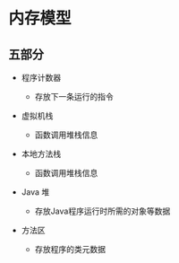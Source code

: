 # 内存模型
## 五部分
- 程序计数器
  - 存放下一条运行的指令

- 虚拟机栈
  - 函数调用堆栈信息
- 本地方法栈
  - 函数调用堆栈信息

- Java 堆
  - 存放Java程序运行时所需的对象等数据

- 方法区
  - 存放程序的类元数据

